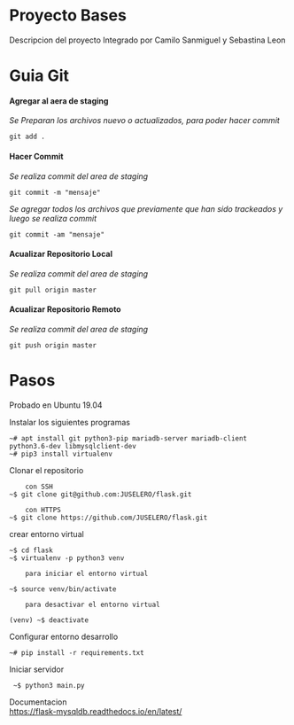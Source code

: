 # Proyecto Bases

Descripcion del proyecto
Integrado por Camilo Sanmiguel y Sebastina Leon

# Guia Git
#### Agregar al aera de staging
_Se Preparan los archivos nuevo o actualizados, para poder hacer commit_

`git add .`

#### Hacer Commit
_Se realiza commit del area de staging_

`git commit -m "mensaje"`

_Se agregar todos los archivos que previamente que han sido trackeados y luego se realiza commit_

`git commit -am "mensaje"`

#### Acualizar Repositorio Local
_Se realiza commit del area de staging_

`git pull origin master`

#### Acualizar Repositorio Remoto
_Se realiza commit del area de staging_

`git push origin master`

# Pasos 


Probado en Ubuntu 19.04

Instalar los siguientes programas

    ~# apt install git python3-pip mariadb-server mariadb-client python3.6-dev libmysqlclient-dev
    ~# pip3 install virtualenv

Clonar el repositorio

        con SSH
    ~$ git clone git@github.com:JUSELERO/flask.git

        con HTTPS
    ~$ git clone https://github.com/JUSELERO/flask.git

crear entorno virtual

    ~$ cd flask
    ~$ virtualenv -p python3 venv
	
        para iniciar el entorno virtual
		
	~$ source venv/bin/activate
	
		para desactivar el entorno virtual
		
	(venv) ~$ deactivate
	
Configurar entorno desarrollo
		
	~# pip install -r requirements.txt
	
	
Iniciar servidor
	
	 ~$ python3 main.py
	 
Documentacion	 
https://flask-mysqldb.readthedocs.io/en/latest/
